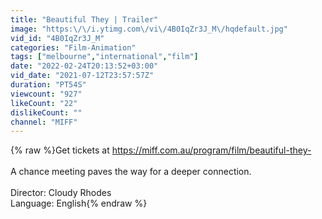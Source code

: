 ```yaml
---
title: "Beautiful They | Trailer"
image: "https:\/\/i.ytimg.com\/vi\/4B0IqZr3J_M\/hqdefault.jpg"
vid_id: "4B0IqZr3J_M"
categories: "Film-Animation"
tags: ["melbourne","international","film"]
date: "2022-02-24T20:13:52+03:00"
vid_date: "2021-07-12T23:57:57Z"
duration: "PT54S"
viewcount: "927"
likeCount: "22"
dislikeCount: ""
channel: "MIFF"
---
```

{% raw %}Get tickets at <a rel="nofollow" target="blank" href="https://miff.com.au/program/film/beautiful-they-">https://miff.com.au/program/film/beautiful-they-</a><br /><br />A chance meeting paves the way for a deeper connection.<br /><br />Director: Cloudy Rhodes<br />Language: English{% endraw %}
